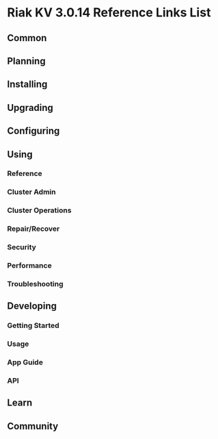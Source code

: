 
# Riak KV 3.0.14 Reference Links List

## Common

[downloads]: {{<baseurl>}}riak/kv/3.0.14/downloads/
[install index]: {{<baseurl>}}riak/kv/3.0.14/setup/installing
[upgrade index]: {{<baseurl>}}riak/kv/3.0.14/upgrading
[plan index]: {{<baseurl>}}riak/kv/3.0.14/planning
[config index]: {{<baseurl>}}riak/kv/3.0.14/using/configuring/
[config reference]: {{<baseurl>}}riak/kv/3.0.14/configuring/reference/
[manage index]: {{<baseurl>}}riak/kv/3.0.14/using/managing
[performance index]: {{<baseurl>}}riak/kv/3.0.14/using/performance
[glossary vnode]: {{<baseurl>}}riak/kv/3.0.14/learn/glossary/#vnode
[contact basho]: https://www.tiot.jp/en/about-us/contact-us/

## Planning

[plan index]: {{<baseurl>}}riak/kv/3.0.14/setup/planning
[plan start]: {{<baseurl>}}riak/kv/3.0.14/setup/planning/start
[plan backend]: {{<baseurl>}}riak/kv/3.0.14/setup/planning/backend
[plan backend bitcask]: {{<baseurl>}}riak/kv/3.0.14/setup/planning/backend/bitcask
[plan backend leveldb]: {{<baseurl>}}riak/kv/3.0.14/setup/planning/backend/leveldb
[plan backend leveled]: {{<baseurl>}}riak/kv/3.0.14/setup/planning/backend/leveled
[plan backend memory]: {{<baseurl>}}riak/kv/3.0.14/setup/planning/backend/memory
[plan backend multi]: {{<baseurl>}}riak/kv/3.0.14/setup/planning/backend/multi
[plan cluster capacity]: {{<baseurl>}}riak/kv/3.0.14/setup/planning/cluster-capacity
[plan bitcask capacity]: {{<baseurl>}}riak/kv/3.0.14/setup/planning/bitcask-capacity-calc
[plan best practices]: {{<baseurl>}}riak/kv/3.0.14/setup/planning/best-practices
[plan future]: {{<baseurl>}}riak/kv/3.0.14/setup/planning/future

## Installing

[install index]: {{<baseurl>}}riak/kv/3.0.14/setup/installing
[install aws]: {{<baseurl>}}riak/kv/3.0.14/setup/installing/amazon-web-services
[install debian & ubuntu]: {{<baseurl>}}riak/kv/3.0.14/setup/installing/debian-ubuntu
[install freebsd]: {{<baseurl>}}riak/kv/3.0.14/setup/installing/freebsd
[install mac osx]: {{<baseurl>}}riak/kv/3.0.14/setup/installing/mac-osx
[install rhel & centos]: {{<baseurl>}}riak/kv/3.0.14/setup/installing/rhel-centos
[install smartos]: {{<baseurl>}}riak/kv/3.0.14/setup/installing/smartos
[install solaris]: {{<baseurl>}}riak/kv/3.0.14/setup/installing/solaris
[install suse]: {{<baseurl>}}riak/kv/3.0.14/setup/installing/suse
[install windows azure]: {{<baseurl>}}riak/kv/3.0.14/setup/installing/windows-azure

[install source index]: {{<baseurl>}}riak/kv/3.0.14/setup/installing/source
[install source erlang]: {{<baseurl>}}riak/kv/3.0.14/setup/installing/source/erlang
[install source jvm]: {{<baseurl>}}riak/kv/3.0.14/setup/installing/source/jvm

[install verify]: {{<baseurl>}}riak/kv/3.0.14/setup/installing/verify

## Upgrading

[upgrade index]: {{<baseurl>}}riak/kv/3.0.14/setup/upgrading
[upgrade checklist]: {{<baseurl>}}riak/kv/3.0.14/setup/upgrading/checklist
[upgrade version]: {{<baseurl>}}riak/kv/3.0.14/setup/upgrading/version
[upgrade cluster]: {{<baseurl>}}riak/kv/3.0.14/setup/upgrading/cluster
[upgrade mdc]: {{<baseurl>}}riak/kv/3.0.14/setup/upgrading/multi-datacenter
[upgrade downgrade]: {{<baseurl>}}riak/kv/3.0.14/setup/downgrade

## Configuring

[config index]: {{<baseurl>}}riak/kv/3.0.14/configuring
[config basic]: {{<baseurl>}}riak/kv/3.0.14/configuring/basic
[config backend]: {{<baseurl>}}riak/kv/3.0.14/configuring/backend
[config manage]: {{<baseurl>}}riak/kv/3.0.14/configuring/managing
[config reference]: {{<baseurl>}}riak/kv/3.0.14/configuring/reference/
[config strong consistency]: {{<baseurl>}}riak/kv/3.0.14/configuring/strong-consistency
[config load balance]: {{<baseurl>}}riak/kv/3.0.14/configuring/load-balancing-proxy
[config mapreduce]: {{<baseurl>}}riak/kv/3.0.14/configuring/mapreduce

[config v3 mdc]: {{<baseurl>}}riak/kv/3.0.14/configuring/v3-multi-datacenter
[config v3 nat]: {{<baseurl>}}riak/kv/3.0.14/configuring/v3-multi-datacenter/nat
[config v3 quickstart]: {{<baseurl>}}riak/kv/3.0.14/configuring/v3-multi-datacenter/quick-start
[config v3 ssl]: {{<baseurl>}}riak/kv/3.0.14/configuring/v3-multi-datacenter/ssl

[config v2 mdc]: {{<baseurl>}}riak/kv/3.0.14/configuring/v2-multi-datacenter
[config v2 nat]: {{<baseurl>}}riak/kv/3.0.14/configuring/v2-multi-datacenter/nat
[config v2 quickstart]: {{<baseurl>}}riak/kv/3.0.14/configuring/v2-multi-datacenter/quick-start
[config v2 ssl]: {{<baseurl>}}riak/kv/3.0.14/configuring/v2-multi-datacenter/ssl

## Using

[use index]: {{<baseurl>}}riak/kv/3.0.14/using/
[use admin commands]: {{<baseurl>}}riak/kv/3.0.14/using/cluster-admin-commands
[use running cluster]: {{<baseurl>}}riak/kv/3.0.14/using/running-a-cluster

### Reference

[use ref custom code]: {{<baseurl>}}riak/kv/3.0.14/using/reference/custom-code
[use ref handoff]: {{<baseurl>}}riak/kv/3.0.14/using/reference/handoff
[use ref monitoring]: {{<baseurl>}}riak/kv/3.0.14/using/reference/statistics-monitoring
[use ref 2i]: {{<baseurl>}}riak/kv/3.0.14/using/reference/secondary-indexes
[use ref snmp]: {{<baseurl>}}riak/kv/3.0.14/using/reference/snmp
[use ref strong consistency]: {{<baseurl>}}riak/kv/3.0.14/using/reference/strong-consistency
[use ref jmx]: {{<baseurl>}}riak/kv/3.0.14/using/reference/jmx
[use ref obj del]: {{<baseurl>}}riak/kv/3.0.14/using/reference/object-deletion/
[use ref v3 mdc]: {{<baseurl>}}riak/kv/3.0.14/using/reference/v3-multi-datacenter
[use ref v2 mdc]: {{<baseurl>}}riak/kv/3.0.14/using/reference/v2-multi-datacenter

### Cluster Admin

[use admin index]: {{<baseurl>}}riak/kv/3.0.14/using/admin/
[use admin commands]: {{<baseurl>}}riak/kv/3.0.14/using/admin/commands/
[use admin riak cli]: {{<baseurl>}}riak/kv/3.0.14/using/admin/riak-cli/
[use admin riak admin]: {{<baseurl>}}riak/kv/3.0.14/using/admin/riak-admin/
[use admin riak control]: {{<baseurl>}}riak/kv/3.0.14/using/admin/riak-control/

### Cluster Operations

[cluster ops add remove node]: {{<baseurl>}}riak/kv/3.0.14/using/cluster-operations/adding-removing-nodes
[cluster ops inspect node]: {{<baseurl>}}riak/kv/3.0.14/using/cluster-operations/inspecting-node
[cluster ops change info]: {{<baseurl>}}riak/kv/3.0.14/using/cluster-operations/changing-cluster-info
[cluster ops load balance]: {{<baseurl>}}riak/kv/3.0.14/configuring/load-balancing-proxy
[cluster ops bucket types]: {{<baseurl>}}riak/kv/3.0.14/using/cluster-operations/bucket-types
[cluster ops handoff]: {{<baseurl>}}riak/kv/3.0.14/using/cluster-operations/handoff
[cluster ops log]: {{<baseurl>}}riak/kv/3.0.14/using/cluster-operations/logging
[cluster ops obj del]: {{<baseurl>}}riak/kv/3.0.14/using/reference/object-deletion
[cluster ops backup]: {{<baseurl>}}riak/kv/3.0.14/using/cluster-operations/backing-up
[cluster ops mdc]: {{<baseurl>}}riak/kv/3.0.14/using/cluster-operations/v3-multi-datacenter
[cluster ops strong consistency]: {{<baseurl>}}riak/kv/3.0.14/using/cluster-operations/strong-consistency
[cluster ops 2i]: {{<baseurl>}}riak/kv/3.0.14/using/reference/secondary-indexes
[cluster ops v3 mdc]: {{<baseurl>}}riak/kv/3.0.14/using/cluster-operations/v3-multi-datacenter
[cluster ops v2 mdc]: {{<baseurl>}}riak/kv/3.0.14/using/cluster-operations/v2-multi-datacenter

### Repair/Recover

[repair recover index]: {{<baseurl>}}riak/kv/3.0.14/using/repair-recovery
[repair recover index]: {{<baseurl>}}riak/kv/3.0.14/using/repair-recovery/failure-recovery/

### Security

[security index]: {{<baseurl>}}riak/kv/3.0.14/using/security/
[security basics]: {{<baseurl>}}riak/kv/3.0.14/using/security/basics
[security managing]: {{<baseurl>}}riak/kv/3.0.14/using/security/managing-sources/

### Performance

[perf index]: {{<baseurl>}}riak/kv/3.0.14/using/performance/
[perf benchmark]: {{<baseurl>}}riak/kv/3.0.14/using/performance/benchmarking
[perf open files]: {{<baseurl>}}riak/kv/3.0.14/using/performance/open-files-limit/
[perf erlang]: {{<baseurl>}}riak/kv/3.0.14/using/performance/erlang
[perf aws]: {{<baseurl>}}riak/kv/3.0.14/using/performance/amazon-web-services
[perf latency checklist]: {{<baseurl>}}riak/kv/3.0.14/using/performance/latency-reduction

### Troubleshooting

[troubleshoot http]: {{<baseurl>}}riak/kv/3.0.14/using/troubleshooting/http-204

## Developing

[dev index]: {{<baseurl>}}riak/kv/3.0.14/developing
[dev client libraries]: {{<baseurl>}}riak/kv/3.0.14/developing/client-libraries
[dev data model]: {{<baseurl>}}riak/kv/3.0.14/developing/data-modeling
[dev data types]: {{<baseurl>}}riak/kv/3.0.14/developing/data-types
[dev kv model]: {{<baseurl>}}riak/kv/3.0.14/developing/key-value-modeling

### Getting Started

[getting started]: {{<baseurl>}}riak/kv/3.0.14/developing/getting-started
[getting started java]: {{<baseurl>}}riak/kv/3.0.14/developing/getting-started/java
[getting started ruby]: {{<baseurl>}}riak/kv/3.0.14/developing/getting-started/ruby
[getting started python]: {{<baseurl>}}riak/kv/3.0.14/developing/getting-started/python
[getting started php]: {{<baseurl>}}riak/kv/3.0.14/developing/getting-started/php
[getting started csharp]: {{<baseurl>}}riak/kv/3.0.14/developing/getting-started/csharp
[getting started nodejs]: {{<baseurl>}}riak/kv/3.0.14/developing/getting-started/nodejs
[getting started erlang]: {{<baseurl>}}riak/kv/3.0.14/developing/getting-started/erlang
[getting started golang]: {{<baseurl>}}riak/kv/3.0.14/developing/getting-started/golang

[obj model java]: {{<baseurl>}}riak/kv/3.0.14/developing/getting-started/java/object-modeling
[obj model ruby]: {{<baseurl>}}riak/kv/3.0.14/developing/getting-started/ruby/object-modeling
[obj model python]: {{<baseurl>}}riak/kv/3.0.14/developing/getting-started/python/object-modeling
[obj model csharp]: {{<baseurl>}}riak/kv/3.0.14/developing/getting-started/csharp/object-modeling
[obj model nodejs]: {{<baseurl>}}riak/kv/3.0.14/developing/getting-started/nodejs/object-modeling
[obj model erlang]: {{<baseurl>}}riak/kv/3.0.14/developing/getting-started/erlang/object-modeling
[obj model golang]: {{<baseurl>}}riak/kv/3.0.14/developing/getting-started/golang/object-modeling

### Usage

[usage index]: {{<baseurl>}}riak/kv/3.0.14/developing/usage
[usage bucket types]: {{<baseurl>}}riak/kv/3.0.14/developing/usage/bucket-types
[usage commit hooks]: {{<baseurl>}}riak/kv/3.0.14/developing/usage/commit-hooks
[usage conflict resolution]: {{<baseurl>}}riak/kv/3.0.14/developing/usage/conflict-resolution
[usage content types]: {{<baseurl>}}riak/kv/3.0.14/developing/usage/content-types
[usage create objects]: {{<baseurl>}}riak/kv/3.0.14/developing/usage/creating-objects
[usage custom extractors]: {{<baseurl>}}riak/kv/3.0.14/developing/usage/custom-extractors
[usage delete objects]: {{<baseurl>}}riak/kv/3.0.14/developing/usage/deleting-objects
[usage mapreduce]: {{<baseurl>}}riak/kv/3.0.14/developing/usage/mapreduce
[usage 2i]: {{<baseurl>}}riak/kv/3.0.14/developing/usage/secondary-indexes
[usage update objects]: {{<baseurl>}}riak/kv/3.0.14/developing/usage/updating-objects

### App Guide

[apps mapreduce]: {{<baseurl>}}riak/kv/3.0.14/developing/app-guide/advanced-mapreduce
[apps replication properties]: {{<baseurl>}}riak/kv/3.0.14/developing/app-guide/replication-properties
[apps strong consistency]: {{<baseurl>}}riak/kv/3.0.14/developing/app-guide/strong-consistency

### API

[dev api backend]: {{<baseurl>}}riak/kv/3.0.14/developing/api/backend
[dev api http]: {{<baseurl>}}riak/kv/3.0.14/developing/api/http
[dev api http status]: {{<baseurl>}}riak/kv/3.0.14/developing/api/http/status
[dev api pbc]: {{<baseurl>}}riak/kv/3.0.14/developing/api/protocol-buffers/

## Learn

[learn new nosql]: {{<baseurl>}}riak/kv/learn/new-to-nosql
[learn use cases]: {{<baseurl>}}riak/kv/learn/use-cases
[learn why riak]: {{<baseurl>}}riak/kv/learn/why-riak-kv

[glossary]: {{<baseurl>}}riak/kv/3.0.14/learn/glossary/
[glossary aae]: {{<baseurl>}}riak/kv/3.0.14/learn/glossary/#active-anti-entropy-aae
[glossary read rep]: {{<baseurl>}}riak/kv/3.0.14/learn/glossary/#read-repair
[glossary vnode]: {{<baseurl>}}riak/kv/3.0.14/learn/glossary/#vnode

[concept aae]: {{<baseurl>}}riak/kv/3.0.14/learn/concepts/active-anti-entropy/
[concept buckets]: {{<baseurl>}}riak/kv/3.0.14/learn/concepts/buckets
[concept cap neg]: {{<baseurl>}}riak/kv/3.0.14/learn/concepts/capability-negotiation
[concept causal context]: {{<baseurl>}}riak/kv/3.0.14/learn/concepts/causal-context
[concept clusters]: {{<baseurl>}}riak/kv/3.0.14/learn/concepts/clusters/
[concept crdts]: {{<baseurl>}}riak/kv/3.0.14/learn/concepts/crdts
[concept eventual consistency]: {{<baseurl>}}riak/kv/3.0.14/learn/concepts/eventual-consistency
[concept keys objects]: {{<baseurl>}}riak/kv/3.0.14/learn/concepts/keys-and-objects
[concept replication]: {{<baseurl>}}riak/kv/3.0.14/learn/concepts/replication
[concept strong consistency]: {{<baseurl>}}riak/kv/3.0.14/using/reference/strong-consistency
[concept vnodes]: {{<baseurl>}}riak/kv/3.0.14/learn/concepts/vnodes

## Community

[community]: {{<baseurl>}}community
[community projects]: {{<baseurl>}}community/projects
[reporting bugs]: {{<baseurl>}}community/reporting-bugs
[taishi]: {{<baseurl>}}community/taishi

